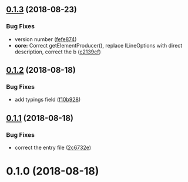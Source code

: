 <a name="0.1.3"></a>
## [0.1.3](https://github.com/xyzingh/EventNet/compare/v0.1.2...v0.1.3) (2018-08-23)


### Bug Fixes

* version number ([fefe874](https://github.com/xyzingh/EventNet/commit/fefe874))
* **core:** Correct getElementProducer(), replace ILineOptions with direct description, correct the b ([c2139cf](https://github.com/xyzingh/EventNet/commit/c2139cf))



<a name="0.1.2"></a>
## [0.1.2](https://github.com/xyzingh/EventNet/compare/v0.1.1...v0.1.2) (2018-08-18)


### Bug Fixes

* add typings field ([f10b928](https://github.com/xyzingh/EventNet/commit/f10b928))



<a name="0.1.1"></a>
## [0.1.1](https://github.com/xyzingh/EventNet/compare/v0.1.0...v0.1.1) (2018-08-18)


### Bug Fixes

* correct the entry file ([2c6732e](https://github.com/xyzingh/EventNet/commit/2c6732e))



<a name="0.1.0"></a>
# 0.1.0 (2018-08-18)



